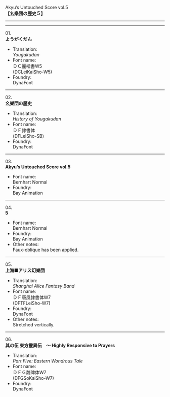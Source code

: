 Akyu’s Untouched Score vol.5  
**【幺樂団の歴史５】**

---  
---

01\.  
**ようがくだん**
  - Translation:  
*Yougakudan*
  - Font name:  
ＤＣ麗楷書W5  
(DCLeiKaiSho-W5)
  - Foundry:  
DynaFont

---

02\.  
**幺樂団の歴史**
  - Translation:  
*History of Yougakudan*
  - Font name:  
ＤＦ隷書体  
(DFLeiSho-SB)
  - Foundry:  
DynaFont

---

03\.  
**Akyu’s Untouched Score vol.5**
  - Font name:  
Bernhart Normal
  - Foundry:  
Bay Animation

---

04\.  
**5**
  - Font name:  
Bernhart Normal
  - Foundry:  
Bay Animation
  - Other notes:  
Faux-oblique has been applied.

---

05\.  
**上海■アリス幻樂団**
  - Translation:  
*Shanghai Alice Fantasy Band*
  - Font name:  
ＤＦ唐風隷書体W7  
(DFTFLeiSho-W7)
  - Foundry:  
DynaFont
  - Other notes:  
Stretched vertically.

---

06\.  
**其の伍 東方靈異伝　～ Highly Responsive to Prayers**
  - Translation:  
*Part Five: Eastern Wondrous Tale*
  - Font name:  
ＤＦＧ魏碑体W7  
(DFGSoKaiSho-W7)
  - Foundry:  
DynaFont
